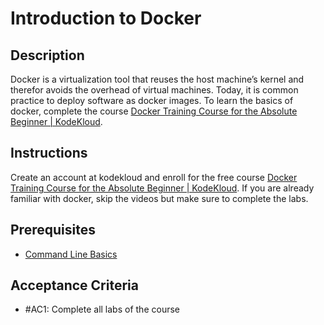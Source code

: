 # Introduction to Docker

## Description

Docker is a virtualization tool that reuses the host machine’s kernel and therefor avoids the overhead of virtual
machines. Today, it is common practice to deploy software as docker images. To learn the basics of docker, complete the
course [Docker Training Course for the Absolute Beginner | KodeKloud](https://kodekloud.com/courses/docker-for-the-absolute-beginner/).

## Instructions

Create an account at kodekloud and enroll for the free
course [Docker Training Course for the Absolute Beginner | KodeKloud](https://kodekloud.com/courses/docker-for-the-absolute-beginner/).
If you are already familiar with docker, skip the videos but make sure to complete the labs.

## Prerequisites

- [Command Line Basics](/legacy/modules/essentials/command-line-basics.md)

## Acceptance Criteria

- #AC1: Complete all labs of the course

